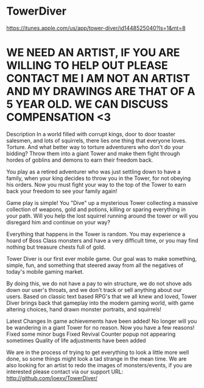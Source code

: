 # TowerDiver
https://itunes.apple.com/us/app/tower-diver/id1448525040?ls=1&mt=8

# WE NEED AN ARTIST, IF YOU ARE WILLING TO HELP OUT PLEASE CONTACT ME I AM NOT AN ARTIST AND MY DRAWINGS ARE THAT OF A 5 YEAR OLD. WE CAN DISCUSS COMPENSATION <3

Description
In a world filled with corrupt kings, door to door toaster salesmen, and lots of squirrels, there lies one thing that everyone loves. Torture. And what better way to torture adventurers who don't do your bidding? Throw them into a giant Tower and make them fight through hordes of goblins and demons to earn their freedom back.

You play as a retired adventurer who was just settling down to have a family, when your king decides to throw you in the Tower, for not obeying his orders. Now you must fight your way to the top of the Tower to earn back your freedom to see your family again!

Game play is simple! You "Dive" up a mysterious Tower collecting a massive collection of weapons, gold and potions, killing or sparing everything in your path. Will you help the lost squirrel running around the tower or will you disregard him and continue on your way?

Everything that happens in the Tower is random. You may experience a hoard of Boss Class monsters and have a very difficult time, or you may find nothing but treasure chests full of gold. 

Tower Diver is our first ever mobile game. Our goal was to make something, simple, fun, and something that steered away from all the negatives of today's mobile gaming market.

By doing this, we do not have a pay to win structure, we do not shove ads down our user's throats, and we don't track or sell anything about our users.
Based on classic text based RPG's that we all knew and loved, Tower Diver brings back that gameplay into the modern gaming world, with game altering choices, hand drawn monster portraits, and squirrels!

Latest Changes
In game achievements have been added! No longer will you be wandering in a giant Tower for no reason. Now you have a few reasons!
Fixed some minor bugs
Fixed Revival Counter popup not appearing sometimes
Quality of life adjustments have been added

We are in the process of trying to get everything to look a little more well done, so some things might look a tad strange in the mean time.
We are also looking for an artist to redo the images of monsters/events, if you are interested please contact via our support URL: http://github.com/joexv/TowerDiver/
